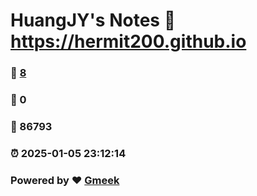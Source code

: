 # HuangJY's Notes :link: https://hermit200.github.io 
### :page_facing_up: [8](https://hermit200.github.io/tag.html) 
### :speech_balloon: 0 
### :hibiscus: 86793 
### :alarm_clock: 2025-01-05 23:12:14 
### Powered by :heart: [Gmeek](https://github.com/Meekdai/Gmeek)
